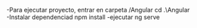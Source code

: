 -Para ejecutar proyecto, entrar en carpeta /Angular
    cd .\Angular\
-Instalar dependenciad
    npm install
-ejecutar
    ng serve

